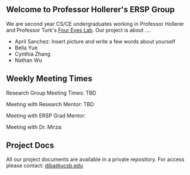 ## Welcome to Professor Hollerer's ERSP Group

We are second year CS/CE undergraduates working in Professor Hollerer and Professor Turk's [Four Eyes Lab](http://ilab.cs.ucsb.edu/). Our project is about ....


* April Sanchez: Insert picture and write a few words about yourself
* Bella Yue
* Cynthia Zhang
* Nathan Wu  


## Weekly Meeting Times

Research Group Meeting Times: TBD

Meeting with Research Mentor: TBD

Meeting with ERSP Grad Mentor:

Meeting with Dr. Mirza:



## Project Docs
All our project documents are available in a private repository. For access please contact: diba@ucsb.edu
